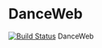 DanceWeb
========
[![Build Status](https://travis-ci.org/ManGroup/DanceWeb.png?branch=master)](https://travis-ci.org/ManGroup/DanceWeb) 
DanceWeb

